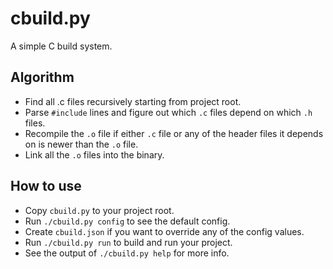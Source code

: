 # cbuild.py

A simple C build system.

## Algorithm

- Find all .c files recursively starting from project root.
- Parse `#include` lines and figure out which `.c` files depend on which `.h` files.
- Recompile the `.o` file if either `.c` file or any of the header files it depends on is newer than the `.o` file.
- Link all the `.o` files into the binary.

## How to use

- Copy `cbuild.py` to your project root.
- Run `./cbuild.py config` to see the default config.
- Create `cbuild.json` if you want to override any of the config values.
- Run `./cbuild.py run` to build and run your project.
- See the output of `./cbuild.py help` for more info.
